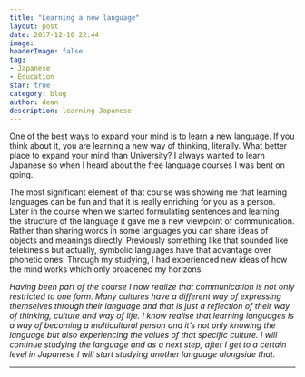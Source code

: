 ```yaml
---
title: "Learning a new language"
layout: post
date: 2017-12-10 22:44
image: 
headerImage: false
tag:
- Japanese
- Education
star: true
category: blog
author: dean
description: learning Japanese
---
```


One of the best ways to expand your mind is to learn a new language. If you think about it, you are learning a new way of thinking, literally. What better place to expand your mind than University? I always wanted to learn Japanese so when I heard about the free language courses I was bent on going.

The most significant element of that course was showing me that learning languages can be fun and that it is really enriching for you as a person. Later in the course when we started formulating sentences and learning, the structure of the language it gave me a new viewpoint of communication. Rather than sharing words in some languages you can share ideas of objects and meanings directly. Previously something like that sounded like telekinesis but actually, symbolic languages have that advantage over phonetic ones. Through my studying, I had experienced new ideas of how the mind works which only broadened my horizons. 

*Having been part of the course I now realize that communication is not only restricted to one form. Many cultures have a different way of expressing themselves through their language and that is just a reflection of their way of thinking, culture and way of life. I know realise that learning languages is a way of becoming a multicultural person and it’s not only knowing the language but also experiencing the values of that specific culture. I will continue studying the language and as a next step, after I get to a certain level in Japanese I will start studying another language alongside that.*

---